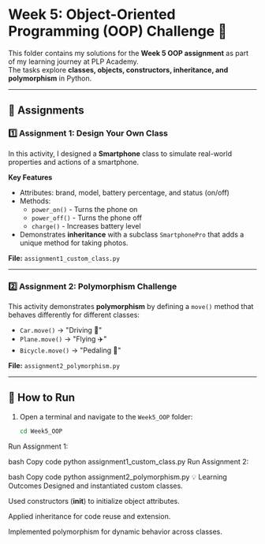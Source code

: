 # Week 5: Object-Oriented Programming (OOP) Challenge 🎯

This folder contains my solutions for the **Week 5 OOP assignment** as part of my learning journey at PLP Academy.  
The tasks explore **classes, objects, constructors, inheritance, and polymorphism** in Python.

---

## **📌 Assignments**

### **1️⃣ Assignment 1: Design Your Own Class**

In this activity, I designed a **Smartphone** class to simulate real-world properties and actions of a smartphone.

**Key Features**

- Attributes: brand, model, battery percentage, and status (on/off)
- Methods:
  - `power_on()` - Turns the phone on
  - `power_off()` - Turns the phone off
  - `charge()` - Increases battery level
- Demonstrates **inheritance** with a subclass `SmartphonePro` that adds a unique method for taking photos.

**File:** `assignment1_custom_class.py`

---

### **2️⃣ Assignment 2: Polymorphism Challenge**

This activity demonstrates **polymorphism** by defining a `move()` method that behaves differently for different classes:

- `Car.move()` → "Driving 🚗"
- `Plane.move()` → "Flying ✈️"
- `Bicycle.move()` → "Pedaling 🚴"

**File:** `assignment2_polymorphism.py`

---

## **🚀 How to Run**

1. Open a terminal and navigate to the `Week5_OOP` folder:

   ```bash
   cd Week5_OOP

Run Assignment 1:

bash
Copy code
python assignment1_custom_class.py
Run Assignment 2:

bash
Copy code
python assignment2_polymorphism.py
💡 Learning Outcomes
Designed and instantiated custom classes.

Used constructors (**init**) to initialize object attributes.

Applied inheritance for code reuse and extension.

Implemented polymorphism for dynamic behavior across classes.
